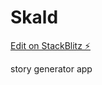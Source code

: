 # Skald

[Edit on StackBlitz ⚡️](https://stackblitz.com/edit/sveltejs-kit-template-default-5lxsf4)

story generator app
